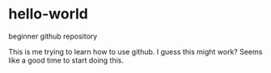 # hello-world
beginner github repository

This is me trying to learn how to use github. I guess this might work? Seems like a good time to start doing this.
